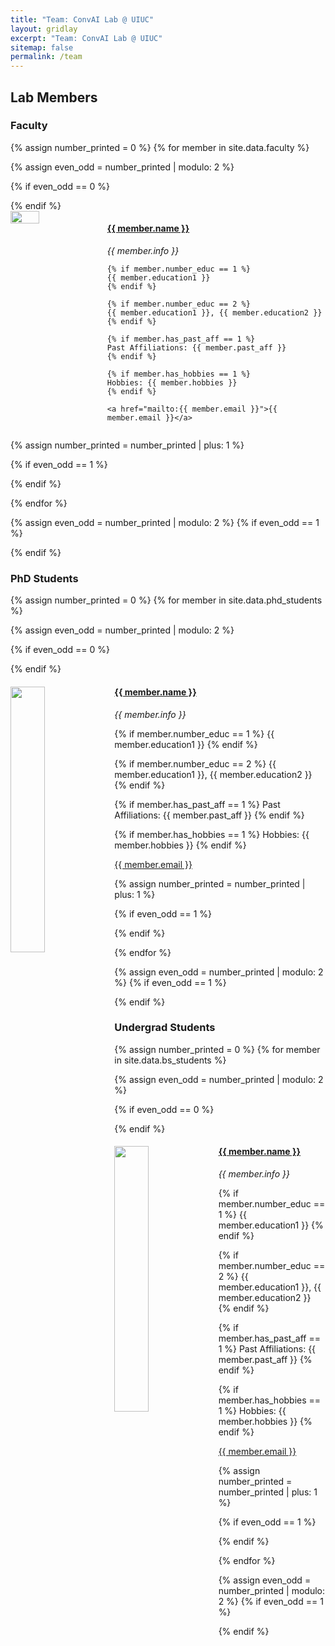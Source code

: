 ```yaml
---
title: "Team: ConvAI Lab @ UIUC"
layout: gridlay
excerpt: "Team: ConvAI Lab @ UIUC"
sitemap: false
permalink: /team
---
```



## Lab Members


### Faculty

{% assign number_printed = 0 %}
{% for member in site.data.faculty %}

{% assign even_odd = number_printed | modulo: 2 %}

{% if even_odd == 0 %}
<div class="row">
{% endif %}

<div class="col-sm-6 clearfix" style="display: flex; align-items: flex-start;">
  <img src="{{ site.url }}{{ site.baseurl }}/images/convai_members/{{ member.photo }}" class="img-responsive" width="33%" style="margin-right: 15px;" />
  <div>
    <h4><a href="{{ member.webpage }}">{{ member.name }}</a></h4>
    <i>{{ member.info }}</i> 

    {% if member.number_educ == 1 %}
    {{ member.education1 }}
    {% endif %}

    {% if member.number_educ == 2 %}
    {{ member.education1 }}, {{ member.education2 }} 
    {% endif %}

    {% if member.has_past_aff == 1 %}
    Past Affiliations: {{ member.past_aff }} 
    {% endif %}

    {% if member.has_hobbies == 1 %}
    Hobbies: {{ member.hobbies }} 
    {% endif %}

    <a href="mailto:{{ member.email }}">{{ member.email }}</a>
  </div>
</div>

{% assign number_printed = number_printed | plus: 1 %}

{% if even_odd == 1 %}
</div>
{% endif %}

{% endfor %}

{% assign even_odd = number_printed | modulo: 2 %}
{% if even_odd == 1 %}
</div>
{% endif %}








### PhD Students

{% assign number_printed = 0 %}
{% for member in site.data.phd_students %}

{% assign even_odd = number_printed | modulo: 2 %}

{% if even_odd == 0 %}
<div class="row">
{% endif %}

<div class="col-sm-6 clearfix">
  <img src="{{ site.url }}{{ site.baseurl }}/images/convai_members/{{ member.photo }}" class="img-responsive" width="33%" style="float: left" />
  <h4><a href="{{ member.webpage }}">{{ member.name }}</a></h4>
  <i>{{ member.info }} </i> 

  {% if member.number_educ == 1 %}
  {{ member.education1 }}
  {% endif %}

  {% if member.number_educ == 2 %}
  {{ member.education1 }}, {{ member.education2 }} 
  {% endif %}

  {% if member.has_past_aff == 1 %}
  Past Affiliations: {{ member.past_aff }} 
  {% endif %}

  {% if member.has_hobbies == 1 %}
  Hobbies: {{ member.hobbies }} 
  {% endif %}

  <a href="mailto:{{ member.email }}">{{ member.email }}</a>
</div>

{% assign number_printed = number_printed | plus: 1 %}

{% if even_odd == 1 %}
</div>
{% endif %}

{% endfor %}

{% assign even_odd = number_printed | modulo: 2 %}
{% if even_odd == 1 %}
</div>
{% endif %}





### Undergrad Students

{% assign number_printed = 0 %}
{% for member in site.data.bs_students %}

{% assign even_odd = number_printed | modulo: 2 %}

{% if even_odd == 0 %}
<div class="row">
{% endif %}

<div class="col-sm-6 clearfix">
  <img src="{{ site.url }}{{ site.baseurl }}/images/convai_members/{{ member.photo }}" class="img-responsive" width="33%" style="float: left" />
  <h4><a href="{{ member.webpage }}">{{ member.name }}</a></h4>
  <i>{{ member.info }} </i> 

  {% if member.number_educ == 1 %}
  {{ member.education1 }}
  {% endif %}

  {% if member.number_educ == 2 %}
  {{ member.education1 }}, {{ member.education2 }} 
  {% endif %}

  {% if member.has_past_aff == 1 %}
  Past Affiliations: {{ member.past_aff }} 
  {% endif %}

  {% if member.has_hobbies == 1 %}
  Hobbies: {{ member.hobbies }} 
  {% endif %}

  <a href="mailto:{{ member.email }}"> {{ member.email }} </a>
</div>

{% assign number_printed = number_printed | plus: 1 %}

{% if even_odd == 1 %}
</div>
{% endif %}

{% endfor %}

{% assign even_odd = number_printed | modulo: 2 %}
{% if even_odd == 1 %}
</div>
{% endif %}
















































































<!-- ## Alumni

{% assign number_printed = 0 %}
{% for member in site.data.alumni_members %}

{% assign even_odd = number_printed | modulo: 2 %}

{% if even_odd == 0 %}
<div class="row">
{% endif %}

<div class="col-sm-6 clearfix">
  <img src="{{ site.url }}{{ site.baseurl }}/images/convai_members/{{ member.photo }}" class="img-responsive" width="25%" style="float: left" />
  <h4>{{ member.name }}</h4>
  <i>{{ member.duration }} <br> Role: {{ member.info }}</i>
  <ul style="overflow: hidden">

  </ul>
</div>

{% assign number_printed = number_printed | plus: 1 %}

{% if even_odd == 1 %}
</div>
{% endif %}

{% endfor %}

{% assign even_odd = number_printed | modulo: 2 %}
{% if even_odd == 1 %}
</div>
{% endif %}

## Former visitors, BSc/ MSc students
<div class="row">

<div class="col-sm-4 clearfix">
<h4>Visitors</h4>
{% for member in site.data.alumni_visitors %}
{{ member.name }}
{% endfor %}
</div>

<div class="col-sm-4 clearfix">
<h4>Master students</h4>
{% for member in site.data.alumni_msc %}
{{ member.name }}
{% endfor %}
</div>

<div class="col-sm-4 clearfix">
<h4>Bachelor Students</h4>
{% for member in site.data.alumni_bsc %}
{{ member.name }}
{% endfor %}
</div>

</div>


## Administrative Support
<a href="mailto:Rijsewijk@Physics.LeidenUniv.nl">Ellie van Rijsewijk</a> is helping us (and other groups) with administration. -->
